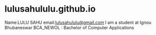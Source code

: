 # lulusahululu.github.io

Name:LULU SAHU
email:lulusahululu@gmail.com
I am  a student at Ignou Bhubaneswar 
BCA_NEWOL : Bachelor of Computer Applications

